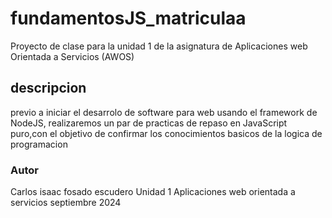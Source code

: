 # fundamentosJS_matriculaa
Proyecto de clase para la unidad 1 de la asignatura de Aplicaciones web Orientada a Servicios (AWOS)



## descripcion
previo a iniciar el desarrolo de software para web usando el framework de NodeJS, realizaremos un par de practicas de repaso en JavaScript puro,con
el objetivo de confirmar los conocimientos basicos de la logica de programacion



### Autor
Carlos isaac fosado escudero
Unidad 1
Aplicaciones web orientada a servicios
septiembre 2024
